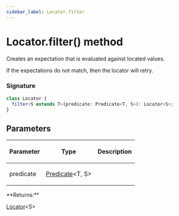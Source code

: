 ```yaml
---
sidebar_label: Locator.filter
---
```


# Locator.filter() method

Creates an expectation that is evaluated against located values.

If the expectations do not match, then the locator will retry.

### Signature

```typescript
class Locator {
  filter<S extends T>(predicate: Predicate<T, S>): Locator<S>;
}
```

## Parameters

<table><thead><tr><th>

Parameter

</th><th>

Type

</th><th>

Description

</th></tr></thead>
<tbody><tr><td>

predicate

</td><td>

[Predicate](./puppeteer.predicate.md)&lt;T, S&gt;

</td><td>

</td></tr>
</tbody></table>
**Returns:**

[Locator](./puppeteer.locator.md)&lt;S&gt;
